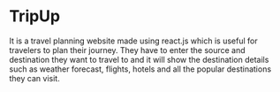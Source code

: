 # TripUp
 It is a travel planning website made using react.js which is useful for travelers to plan their journey. They have to enter the source and destination they want to travel to and it will show the destination details such as weather forecast, flights, hotels and all the popular destinations they can visit.
